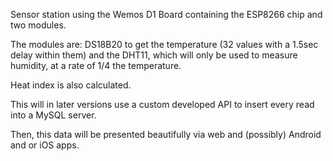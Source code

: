 Sensor station using the Wemos D1 Board containing the ESP8266 chip and two modules.

The modules are: DS18B20 to get the temperature (32 values with a 1.5sec delay within them) and the DHT11, which will only be used to measure humidity, at a rate of 1/4 the temperature.

Heat index is also calculated.

This will in later versions use a custom developed API to insert every read into a MySQL server.

Then, this data will be presented beautifully via web and (possibly) Android and or iOS apps.
